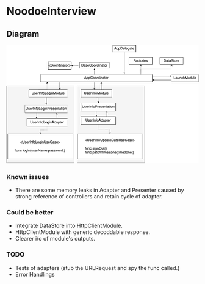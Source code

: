# NoodoeInterview

## Diagram
![image](https://github.com/jack45j/NoodoeInterview/blob/main/Noodoe.png)

### Known issues
  - There are some memory leaks in Adapter and Presenter caused by strong reference of controllers and retain cycle of adapter.

### Could be better
  - Integrate DataStore into HttpClientModule.
  - HttpClientModule with generic decoddable response.
  - Clearer i/o of module's outputs.

### TODO
  - Tests of adapters (stub the URLRequest and spy the func called.)
  - Error Handlings
